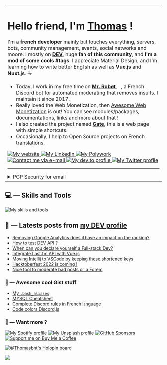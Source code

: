 <!--

   Hello friend
   If you copy my README GitHub profile, keep this note for credits mentions.
    — Thomas Bnt (https://thomasbnt.dev)

-->

<table>
  <tr>
    <td>
     <h1>Hello friend, I'm <a href="https://thomasbnt.dev" target="_blank" rel="noopener noreferrer">Thomas</a> !</h1>

I'm a **french developer** mainly but touches everything, servers, bots, community management, events, social networks and moore. I mostly on **[DEV](https://dev.to/thomasbnt)**, huge **fan of this community**, 
and **I'm a mod of some cools #tags**. I appreciate Material Design, and I’m learning how to write better English as well as **Vue.js** and **Nuxt.js**. ☕
       <ul>
          <li>Today, I work in my free time on **[Mr. Robøt <img src="https://github.com/thomasbnt/thomasbnt/blob/me/assets/mrrobot.png" width="13px">](https://mrrobot.app/)**, a French Discord bot for automated moderating that removes insults. I maintain it since 2017.</li>
          <li>Really loved the Web Monetization, then [Awesome Web Monetization](https://github.com/thomasbnt/awesome-web-monetization) is out! You can see modules/packages, documentations, links and more about that !</li>
          <li>I also created the project named **[Gate](https://gate.thomasbnt.dev/)**, this is a web page with simple shortcuts.</li>
          <li>Occasionally, I help to Open Source projects on French translations.</li> 
       </ul>
       <div>
          <a href="https://thomasbnt.dev" target="_blank" rel="noopener">
            <img src="https://img.shields.io/badge/My%20website-%237A3C3C.svg?&style=for-the-badge" alt="My website" title="My website"/>
          </a>
           <a href="https://www.linkedin.com/in/thomasbnt/" target="_blank" rel="noopener noreferrer">
            <img src="https://img.shields.io/badge/LinkedIn-%230A66C2.svg?&style=for-the-badge&logo=linkedin&logoColor=white" alt="My LinkedIn" title="My LinkedIn"/>
          </a>
          <a href="https://www.polywork.com/thomasbnt" target="_blank" rel="noopener noreferrer">
            <img src="https://img.shields.io/badge/Polywork-%2340BE88.svg?&style=for-the-badge&logo=polyworkn&logoColor=white" alt="My Polywork" title="My Polywork"/>
          </a>
          <a href="mailto:contact+github+from+readme@thomasbnt.fr" target="_blank" rel="noopener noreferrer">
            <img src="https://img.shields.io/badge/Send%20me%20a%20email-%236D4AFF.svg?&style=for-the-badge&logo=protonmail&logoColor=white" alt="Contact me via e-mail" title="Contact me via e-mail"/>
          </a>
          <a href="https://dev.to/thomasbnt" target="_blank" rel="noopener noreferrer">
            <img src="https://img.shields.io/badge/dev.to-%2308090A.svg?&style=for-the-badge&logo=dev.to&logoColor=white&alt=devto" alt="My dev.to profile" title="My dev.to profile"/>
          </a>
          <a href="https://twitter.com/thomasbnt_" target="_blank" rel="noopener noreferrer">
            <img src="https://img.shields.io/badge/Follow%20me%20on-Twitter-1DA1F2?&logo=Twitter&style=for-the-badge" alt="My Twitter profile" alt="My Twitter profile"/>
          </a>
       </div>
       <hr>
       <details>
          <summary>PGP Security for email</summary>
          <ul>
             <li>
               <code>contact+github[/at]thomasbnt[dot]fr</code>
             </li>
             <li>
               <a href="https://thomasbnt.keybase.pub/keys/publickey_contact%40thomasbnt_fr.asc?dl=1" download>PGP Key : 0x3430B1D7</a>
             </li>
          </ul>
       </details>
    </td>
   </tr>
</table>

## 💻 — Skills and Tools

![My skills and tools](https://skillicons.dev/icons?i=js,html,css,sass,nodejs,nuxtjs,vuejs,vite,express,netlify,mysql,mongodb,prisma,bots,raspberrypi,linux,bash,git,idea,vscode,figma&theme=light&perline=11)

##   📝 — Latests posts from [my DEV profile](https://dev.to/thomasbnt)

<!-- BLOG-POST-LIST:START -->
- [Removing Google Analytics does it have an impact on the ranking?](https://dev.to/thomasbnt/removing-google-analytics-does-it-have-an-impact-on-the-ranking-4de)
- [How to test DEV API ?](https://dev.to/thomasbnt/how-to-test-dev-api--p13)
- [When can you declare yourself a Full-stack Dev?](https://dev.to/thomasbnt/when-can-you-declare-yourself-a-full-stack-dev-31j1)
- [Integrate Last.fm API with Vue.js](https://dev.to/thomasbnt/integrate-lastfm-api-with-vuejs-3pjl)
- [Moving Intellij to VSCode by keeping these shortened keys](https://dev.to/thomasbnt/moving-intellij-to-vscode-by-keeping-these-shortened-keys-52m6)
- [Hacktoberfest 2022 is coming !](https://dev.to/thomasbnt/hacktoberfest-2022-is-coming--101k)
- [Nice tool to moderate bad posts on a Forem](https://dev.to/thomasbnt/nice-tool-to-moderate-bad-posts-on-a-forem-4381)
<!-- BLOG-POST-LIST:END -->

### 🌟 — Awesome cool Gist stuff

- [My `.bash_aliases`](https://gist.github.com/thomasbnt/93e025d5a6437b3f9a0b1b0b9779e19b)
- [MYSQL Cheatsheet](https://gist.github.com/thomasbnt/f02b6d3fea2c9efc76fd0bed52ce5202)
- [Complete Discord rules in French language](https://gist.github.com/thomasbnt/93012ba5f58351684cc0214a9f6b537a)
- [Code colors Discord.js](https://gist.github.com/thomasbnt/b6f455e2c7d743b796917fa3c205f812)

### 🌱 — Want more ?

 [![My Spotify profile](https://img.shields.io/badge/Cool%20musics%20here-%231DB954.svg?&style=for-the-badge&logo=spotify&logoColor=white)](https://open.spotify.com/user/w522c32cigrl3ga1ia2ggru7s) [![My Unsplash profile](https://img.shields.io/badge/My%20photos%20on%20Unsplash-%231D1D1D?style=for-the-badge&logo=unsplash&logoColor=white)](https://unsplash.com/@thomasbnt) [![GitHub Sponsors](https://img.shields.io/badge/Want%20to%20sponsor%20me%20on%20GitHub%20%3F-%23EA54AE.svg?&style=for-the-badge&logo=github-sponsors&logoColor=white)](https://github.com/sponsors/thomasbnt) [![Support me on Buy Me a Coffee](https://img.shields.io/badge/-Support%20me-%23FFDD00?style=for-the-badge&logo=buy-me-a-coffee&logoColor=black)](https://www.buymeacoffee.com/thomasbnt/?via=thomasbnt)

[![@Thomasbnt's Holopin board](https://holopin.io/api/user/board?user=thomasbnt)](https://holopin.io/@thomasbnt)

![](https://hit.yhype.me/github/profile?user_id=14293805)
